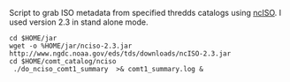 Script to grab ISO metadata from specified thredds catalogs using [ncISO](http://www.ngdc.noaa.gov/eds/tds/).  I used version 2.3 in stand alone mode.
```
cd $HOME/jar
wget -o %HOME/jar/nciso-2.3.jar http://www.ngdc.noaa.gov/eds/tds/downloads/ncISO-2.3.jar
cd $HOME/comt_catalog/nciso
 ./do_nciso_comt1_summary  >& comt1_summary.log &
```
